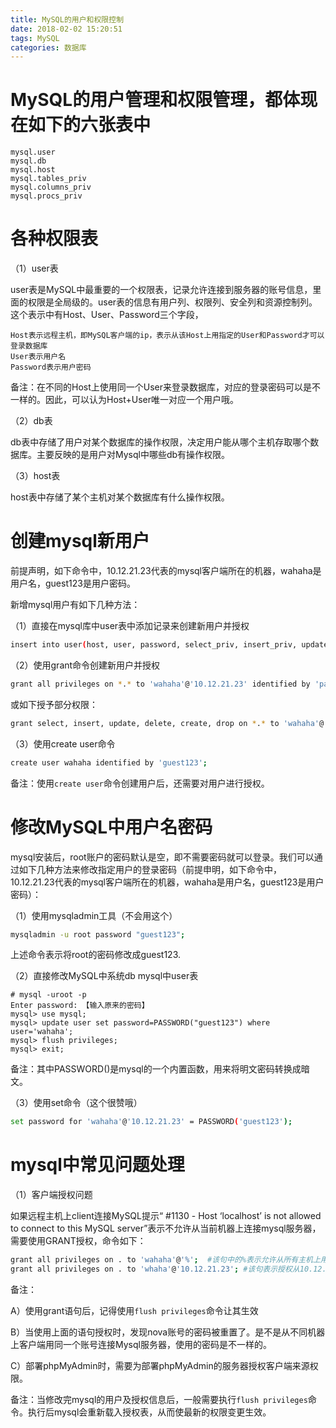 ```yaml
---
title: MySQL的用户和权限控制
date: 2018-02-02 15:20:51
tags: MySQL
categories: 数据库
---
```


# MySQL的用户管理和权限管理，都体现在如下的六张表中

	mysql.user
	mysql.db
	mysql.host
	mysql.tables_priv
	mysql.columns_priv
	mysql.procs_priv

# 各种权限表

（1）user表

user表是MySQL中最重要的一个权限表，记录允许连接到服务器的账号信息，里面的权限是全局级的。user表的信息有用户列、权限列、安全列和资源控制列。 这个表示中有Host、User、Password三个字段，

	Host表示远程主机，即MySQL客户端的ip，表示从该Host上用指定的User和Password才可以登录数据库
	User表示用户名
	Password表示用户密码

备注：在不同的Host上使用同一个User来登录数据库，对应的登录密码可以是不一样的。因此，可以认为Host+User唯一对应一个用户哦。

（2）db表

db表中存储了用户对某个数据库的操作权限，决定用户能从哪个主机存取哪个数据库。主要反映的是用户对Mysql中哪些db有操作权限。

（3）host表

host表中存储了某个主机对某个数据库有什么操作权限。

# 创建mysql新用户

前提声明，如下命令中，10.12.21.23代表的mysql客户端所在的机器，wahaha是用户名，guest123是用户密码。

新增mysql用户有如下几种方法：

（1）直接在mysql库中user表中添加记录来创建新用户并授权

```bash
insert into user(host, user, password, select_priv, insert_priv, update_priv) VALUES('10.12.21.23', 'wahaha', PASSWORD('guest123'), 'Y', 'Y', 'Y');
```

（2）使用grant命令创建新用户并授权

```bash
grant all privileges on *.* to 'wahaha'@'10.12.21.23' identified by 'password';
```

或如下授予部分权限：

```bash
grant select, insert, update, delete, create, drop on *.* to 'wahaha'@'10.12.21.23' identified by 'guest123';
```

（3）使用create user命令

```bash
create user wahaha identified by 'guest123';
```

备注：使用`create user`命令创建用户后，还需要对用户进行授权。

# 修改MySQL中用户名密码

mysql安装后，root账户的密码默认是空，即不需要密码就可以登录。我们可以通过如下几种方法来修改指定用户的登录密码（前提申明，如下命令中，10.12.21.23代表的mysql客户端所在的机器，wahaha是用户名，guest123是用户密码）：

（1）使用mysqladmin工具（不会用这个）

```bash
mysqladmin -u root password "guest123";
```

上述命令表示将root的密码修改成guest123.

（2）直接修改MySQL中系统db mysql中user表

```
# mysql -uroot -p
Enter password: 【输入原来的密码】
mysql> use mysql;
mysql> update user set password=PASSWORD("guest123") where user='wahaha';
mysql> flush privileges;
mysql> exit;
```

备注：其中PASSWORD()是mysql的一个内置函数，用来将明文密码转换成暗文。

（3）使用set命令（这个很赞哦）

```bash
set password for 'wahaha'@'10.12.21.23' = PASSWORD('guest123');
```

# mysql中常见问题处理

（1）客户端授权问题

如果远程主机上client连接MySQL提示“ #1130 - Host ‘localhost’ is not allowed to connect to this MySQL server”表示不允许从当前机器上连接mysql服务器，需要使用GRANT授权，命令如下：

```bash
grant all privileges on . to 'wahaha'@'%';  #该句中的%表示允许从所有主机上用wahaha用户去连接mysql服务器
grant all privileges on . to 'whaha'@'10.12.21.23'; #该句表示授权从10.12.21.23主机上使用wahaha用户去连接mysql服务器
```

备注：

A）使用grant语句后，记得使用`flush privileges`命令让其生效

B）当使用上面的语句授权时，发现nova账号的密码被重置了。是不是从不同机器上客户端用同一个账号连接Mysql服务器，使用的密码是不一样的。

C）部署phpMyAdmin时，需要为部署phpMyAdmin的服务器授权客户端来源权限。

备注：当修改完mysql的用户及授权信息后，一般需要执行`flush privileges`命令。执行后mysql会重新载入授权表，从而使最新的权限变更生效。
